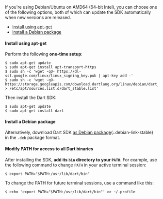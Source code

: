If you're using Debian/Ubuntu on AMD64 (64-bit Intel), you can choose one of the
following options, both of which can update the SDK automatically when new
versions are released.

* [Install using apt-get](#install-using-apt-get)
* [Install a Debian package](#install-a-debian-package)

#### Install using apt-get

Perform the following **one-time setup**:

```terminal
$ sudo apt-get update
$ sudo apt-get install apt-transport-https
$ sudo sh -c 'wget -qO- https://dl-ssl.google.com/linux/linux_signing_key.pub | apt-key add -'
$ sudo sh -c 'wget -qO- https://storage.googleapis.com/download.dartlang.org/linux/debian/dart_stable.list > /etc/apt/sources.list.d/dart_stable.list'
```
Then install the Dart SDK:

```terminal
$ sudo apt-get update
$ sudo apt-get install dart
```

#### Install a Debian package

Alternatively, download Dart SDK [as Debian package](#){:.debian-link-stable}
in the `.deb` package format. 

#### Modify PATH for access to all Dart binaries

After installing the SDK, **add its `bin` directory to your `PATH`**. For example,
use the following command to change `PATH` in your active terminal session:

```terminal
$ export PATH="$PATH:/usr/lib/dart/bin"
```

To change the PATH for future terminal sessions, use a command like this:

```terminal
$ echo 'export PATH="$PATH:/usr/lib/dart/bin"' >> ~/.profile
```
